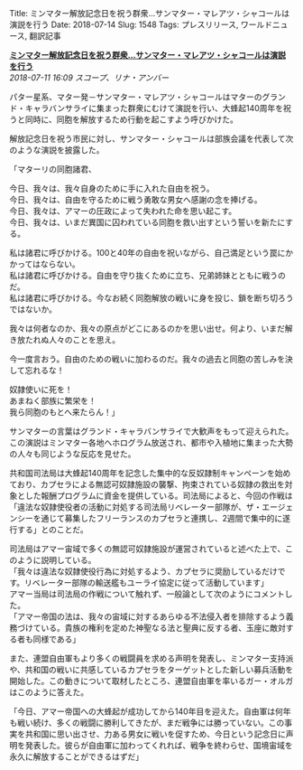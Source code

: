 Title: ミンマター解放記念日を祝う群衆…サンマター・マレアツ・シャコールは演説を行う
Date: 2018-07-14
Slug: 1548
Tags: プレスリリース, ワールドニュース, 翻訳記事

<p class="lead"><strong><a href="https://community.eveonline.com/news/news-channels/world-news/sanmatar-maleatu-shakor-addresses-minmatar-liberation-day-crowds/">ミンマター解放記念日を祝う群衆…サンマター・マレアツ・シャコールは演説を行う</a></strong><br/>
<em>2018-07-11 16:09 スコープ、リナ・アンバー</em></p>
<p>パター星系、マター発－サンマター・マレアツ・シャコールはマターのグランド・キャラバンサライに集まった群衆にむけて演説を行い、大蜂起140周年を祝うと同時に、同胞を解放するため行動を起こすよう呼びかけた。</p>
<p>解放記念日を祝う市民に対し、サンマター・シャコールは部族会議を代表して次のような演説を披露した。</p>
<p>「マターリの同胞諸君、</p>
<p>今日、我々は、我々自身のために手に入れた自由を祝う。<br/>
今日、我々は、自由を守るために戦う勇敢な男女へ感謝の念を捧げる。<br/>
今日、我々は、アマーの圧政によって失われた命を思い起こす。<br/>
今日、我々は、いまだ異国に囚われている同胞を救い出すという誓いを新たにする。</p>
<p>私は諸君に呼びかける。100と40年の自由を祝いながら、自己満足という罠にかかってはならない。<br/>
私は諸君に呼びかける。自由を守り抜くために立ち、兄弟姉妹とともに戦うのだ。<br/>
私は諸君に呼びかける。今なお続く同胞解放の戦いに身を投じ、鎖を断ち切ろうではないか。</p>
<p>我々は何者なのか、我々の原点がどこにあるのかを思い出せ。何より、いまだ解き放たれぬ人々のことを思え。</p>
<p>今一度言おう。自由のための戦いに加わるのだ。我々の過去と同胞の苦しみを決して忘れるな！</p>
<p>奴隷使いに死を！<br/>
あまねく部族に繁栄を！<br/>
我ら同胞のもとへ来たらん！」</p>
<p>サンマターの言葉はグランド・キャラバンサライで大歓声をもって迎えられた。この演説はミンマター各地へホログラム放送され、都市や入植地に集まった大勢の人々も同じような反応を見せた。</p>
<p>共和国司法局は大蜂起140周年を記念した集中的な反奴隷制キャンペーンを始めており、カプセラによる無認可奴隷施設の襲撃、拘束されている奴隷の救出を対象とした報酬プログラムに資金を提供している。司法局によると、今回の作戦は「違法な奴隷使役者の活動に対処する司法局リベレーター部隊が、ザ・エージェンシーを通じて募集したフリーランスのカプセラと連携し、2週間で集中的に遂行する」とのことだ。</p>
<p>司法局はアマー宙域で多くの無認可奴隷施設が運営されていると述べた上で、このように説明している。<br/>
「我々は違法な奴隷使役行為に対処するよう、カプセラに奨励しているだけです。リベレーター部隊の輸送艦もユーライ協定に従って活動しています」<br/>
アマー当局は司法局の作戦について触れず、一般論として次のようにコメントした。<br/>
「アマー帝国の法は、我々の宙域に対するあらゆる不法侵入者を排除するよう義務づけている。貴族の権利を定めた神聖なる法と聖典に反する者、玉座に敵対する者も同様である」</p>
<p>また、連盟自由軍もより多くの戦闘員を求める声明を発表し、ミンマター支持派や、共和国の戦いに共感しているカプセラをターゲットとした新しい募兵活動を開始した。この動きについて取材したところ、連盟自由軍を率いるガー・オルガはこのように答えた。</p>
<p>「今日、アマー帝国への大蜂起が成功してから140年目を迎えた。自由軍は何年も戦い続け、多くの戦闘に勝利してきたが、まだ戦争には勝っていない。この事実を共和国に思い出させ、力ある男女に戦いを促すため、今日という記念日に声明を発表した。彼らが自由軍に加わってくれれば、戦争を終わらせ、国境宙域を永久に解放することができるはずだ」</p>


